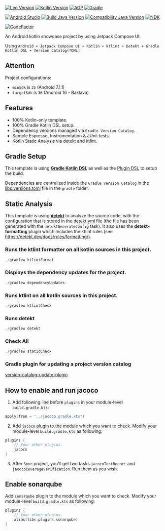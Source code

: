 [![Leo Version](https://jitpack.io/v/com.leovp/android.svg)](https://jitpack.io/#com.leovp/android)
[![Kotlin Version](https://img.shields.io/badge/Kotlin-2.2.10-blue)](https://kotlinlang.org)
[![AGP](https://img.shields.io/badge/AGP-8.11.1-orange)](https://developer.android.com/studio/releases/gradle-plugin)
[![Gradle](https://img.shields.io/badge/Gradle-8.14.3-green)](https://gradle.org)

[![Android Studio](https://img.shields.io/badge/Android_Studio-Meerkat_Feature_Drop_|_2025.1.1_Patch_1-green)](https://developer.android.com/studio)
[![Build Java Version](https://img.shields.io/badge/JDK-17.0.6-green)](https://www.oracle.com/java/technologies/javase/jdk17-archive-downloads.html)
[![Compatibility Java Version](https://img.shields.io/badge/Compatibility_Java_-17-green)](https://www.oracle.com/java/technologies/javase/jdk11-archive-downloads.html)
[![NDK](https://img.shields.io/badge/NDK-25.2.9519653-green)](https://developer.android.com/ndk/downloads)

[![CodeFactor](https://www.codefactor.io/repository/github/yhz61010/androidshowcase/badge)](https://www.codefactor.io/repository/github/yhz61010/androidshowcase)

An Android kotlin showcase project by using Jetpack Compose UI.

Using `Android + Jetpack Compose UI + Kotlin + ktlint + Detekt + Gradle Kotlin DSL + Version Catalog(TOML)`

## Attention
Project configurations:
- `minSdk` is `25` (Android 7.1.1)
- `targetSdk` is `36` (Android 16 - Baklava)

## Features
- 100% Kotlin-only template.
- 100% Gradle Kotlin DSL setup.
- Dependency versions managed via `Gradle Version Catalog`.
- Sample Espresso, Instrumentation & JUnit tests.
- Kotlin Static Analysis via detekt and ktlint.

## Gradle Setup
This template is using [**Gradle Kotlin DSL**](https://docs.gradle.org/current/userguide/kotlin_dsl.html) as well as the [Plugin DSL](https://docs.gradle.org/current/userguide/plugins.html#sec:plugins_block) to setup the build.

Dependencies are centralized inside the `Gradle Version Catalog` in the [libs.versions.toml](gradle/libs.versions.toml) file in the `gradle` folder.

## Static Analysis
This template is using [**detekt**](https://github.com/detekt/detekt) to analyze the source code, 
with the configuration that is stored in the [detekt.yml](config/detekt/detekt.yml) file (the file has been generated with the `detektGenerateConfig` task). 
It also uses the **detekt-formatting** plugin which includes the ktlint rules (see https://detekt.dev/docs/rules/formatting/).

###  Runs the ktlint formatter on all kotlin sources in this project.
```kotlin
./gradlew ktlintFormat
```

### Displays the dependency updates for the project.
```kotlin
./gradlew dependencyUpdates
```

### Runs ktlint on all kotlin sources in this project.
```kotlin
./gradlew ktlintCheck
```

### Runs detekt
```kotlin
./gradlew detekt
```

### Check All
```kotlin
./gradlew staticCheck
```

### Gradle plugin for updating a project version catalog 
[version-catalog-update-plugin](https://github.com/littlerobots/version-catalog-update-plugin)

## How to enable and run jacoco
1. Add following line before `plugins` in your module-level `build.gradle.kts`:
```kotlin
apply(from = "../jacoco.gradle.kts")
```
2. Add `jacoco` plugin to the module which you want to check. Modify your module-level `build.gradle.kts` as following:
```kotlin
plugins {
    // Your other plugins.
    jacoco
}
```
3. After `Sync` project, you'll get two tasks `jacocoTestReport` and `jacocoCoverageVerification`.
Run them as you wish.

## Enable sonarqube
Add `sonarqube` plugin to the module which you want to check. Modify your module-level `build.gradle.kts` as following:
```kotlin
plugins {
    // Your other plugins.
    alias(libs.plugins.sonarqube)
}
```

